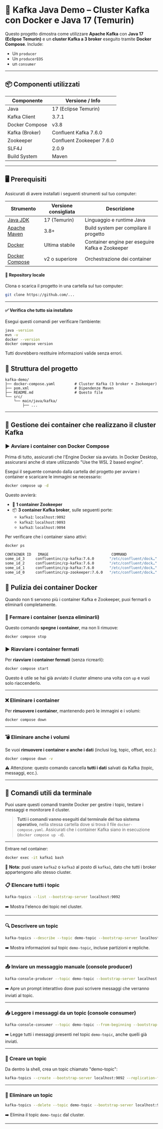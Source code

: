 # 🧩 Kafka Java Demo – Cluster Kafka con Docker e Java 17 (Temurin)

Questo progetto dimostra come utilizzare **Apache Kafka** con **Java 17 (Eclipse Temurin)** e un **cluster Kafka a 3 broker** eseguito tramite **Docker Compose**. 
Include:
- Un `producer` 
- Un `producerEOS`
- un `consumer`

---

## 📦 Componenti utilizzati

| Componente     | Versione / Info           |
|----------------|---------------------------|
| Java           | 17 (Eclipse Temurin)      |
| Kafka Client   | 3.7.1                     |
| Docker Compose | v3.8                      |
| Kafka (Broker) | Confluent Kafka 7.6.0     |
| Zookeeper      | Confluent Zookeeper 7.6.0 |
| SLF4J          | 2.0.9                     |
| Build System   | Maven                     |

---

## 🖥️ Prerequisiti

Assicurati di avere installati i seguenti strumenti sul tuo computer:


| Strumento                                                 | Versione consigliata | Descrizione                                     |
|-----------------------------------------------------------|----------------------|-------------------------------------------------|
| [Java JDK](https://adoptium.net/)                         | 17 (Temurin)         | Linguaggio e runtime Java                       |
| [Apache Maven](https://maven.apache.org/)                 | 3.8+                 | Build system per compilare il progetto          |
| [Docker](https://www.docker.com/products/docker-desktop/) | Ultima stabile       | Container engine per eseguire Kafka e Zookeeper |
| [Docker Compose](https://docs.docker.com/compose/)        | v2 o superiore       | Orchestrazione dei container                    |

#### 📁 Repository locale

Clona o scarica il progetto in una cartella sul tuo computer:

```bash
git clone https://github.com/...
```

---

#### ✅ Verifica che tutto sia installato

Esegui questi comandi per verificare l’ambiente:

```bash
java -version
mvn -v
docker --version
docker compose version
```

Tutti dovrebbero restituire informazioni valide senza errori.


## 📁 Struttura del progetto

```text
kafka-demo/
├── docker-compose.yaml         # Cluster Kafka (3 broker + Zookeeper)
├── pom.xml                     # Dipendenze Maven
├── README.md                   # Questo file
└── src/
    └── main/java/kafka/
        ├── ...
```



---

## 🚀 Gestione dei container che realizzano il cluster Kafka

### ▶️ Avviare i container con Docker Compose

Prima di tutto, assicurati che l'Engine Docker sia avviato.
In Docker Desktop, assicurarsi anche di stare utilizzando "Use the WSL 2 based engine".

Esegui il seguente comando dalla cartella del progetto per avviare i container e scaricare le immagini se necessario:

```bash
docker compose up -d
```
Questo avvierà:

- 🐘 **1 container Zookeeper**
- 📦 **3 container Kafka broker**, sulle seguenti porte:
    - `kafka1`: `localhost:9092`
    - `kafka2`: `localhost:9093`
    - `kafka3`: `localhost:9094`

Per verificare che i container siano attivi:
```bash
docker ps
```

```bash
CONTAINER ID   IMAGE                             COMMAND                  CREATED              STATUS              PORTS                                        NAMES
some_id_3     confluentinc/cp-kafka:7.6.0       "/etc/confluent/dock…"   About a minute ago   Up About a minute   9092/tcp, 0.0.0.0:9094->9094/tcp             kafka3
some_id_2     confluentinc/cp-kafka:7.6.0       "/etc/confluent/dock…"   About a minute ago   Up About a minute   9092/tcp, 0.0.0.0:9093->9093/tcp             kafka2
some_id_1     confluentinc/cp-kafka:7.6.0       "/etc/confluent/dock…"   About a minute ago   Up About a minute   0.0.0.0:9092->9092/tcp                       kafka1
some_id_0     confluentinc/cp-zookeeper:7.6.0   "/etc/confluent/dock…"   About a minute ago   Up About a minute   2888/tcp, 0.0.0.0:2181->2181/tcp, 3888/tcp   zookeeper
```

## 🧹 Pulizia dei container Docker

Quando non ti servono più i container Kafka e Zookeeper, puoi fermarli o eliminarli completamente.

### 🛑 Fermare i container (senza eliminarli)

Questo comando **spegne i container**, ma non li rimuove:

```bash
docker compose stop
```

### ▶️ Riavviare i container fermati

Per **riavviare i container fermati** (senza ricrearli):

```bash
docker compose start
```

Questo è utile se hai già avviato il cluster almeno una volta con `up` e vuoi solo riaccenderlo.


---

### ❌ Eliminare i container

Per **rimuovere i container**, mantenendo però le immagini e i volumi:

```bash
docker compose down
```

---

### 💣 Eliminare anche i volumi

Se vuoi **rimuovere i container e anche i dati** (inclusi log, topic, offset, ecc.):

```bash
docker compose down -v
```

⚠️ Attenzione: questo comando cancella **tutti i dati** salvati da Kafka (topic, messaggi, ecc.).

---


## 🧪 Comandi utili da terminale

Puoi usare questi comandi tramite Docker per gestire i topic, testare i messaggi e monitorare il cluster.

> **Tutti i comandi vanno eseguiti dal terminale del tuo sistema operativo**, nella stessa cartella dove si trova il file `docker-compose.yaml`.
> Assicurati che i container Kafka siano in esecuzione (`docker compose up -d`).

---

Entrare nel container:
```bash
docker exec -it kafka1 bash
```
📝 **Nota:** puoi usare `kafka2` o `kafka3` al posto di `kafka1`, dato che tutti i broker appartengono allo stesso cluster.

### 📋 Elencare tutti i topic

```bash
kafka-topics --list --bootstrap-server localhost:9092
```
➡️ Mostra l'elenco dei topic nel cluster.

---

### 🔍 Descrivere un topic

```bash
kafka-topics --describe --topic demo-topic --bootstrap-server localhost:9092
```
➡️ Mostra informazioni sul topic `demo-topic`, incluse partizioni e repliche.

---

### 📤 Inviare un messaggio manuale (console producer)

```bash
kafka-console-producer --topic demo-topic --bootstrap-server localhost:9092
```
➡️ Apre un prompt interattivo dove puoi scrivere messaggi che verranno inviati al topic.

---

### 📥 Leggere i messaggi da un topic (console consumer)

```bash
kafka-console-consumer --topic demo-topic --from-beginning --bootstrap-server localhost:9092
```

➡️ Legge tutti i messaggi presenti nel topic `demo-topic`, anche quelli già inviati.

---

### 🔧 Creare un topic

Da dentro la shell, crea un topic chiamato "demo-topic":
```bash
kafka-topics --create --bootstrap-server localhost:9092 --replication-factor 1 --partitions 3 --topic demo-topic
```

---

### 🚮 Eliminare un topic

```bash
kafka-topics --delete --topic demo-topic --bootstrap-server localhost:9092
```

➡️ Elimina il topic `demo-topic` dal cluster.

---